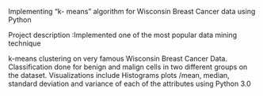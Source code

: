 Implementing “k- means” algorithm for Wisconsin Breast Cancer data using Python

Project description :Implemented one of the most popular data mining technique


k-means clustering on very famous Wisconsin Breast Cancer Data. Classification done for benign and malign cells in two different groups on the dataset.
Visualizations include Histograms plots /mean, median, standard deviation and variance of each of the attributes using Python 3.0
